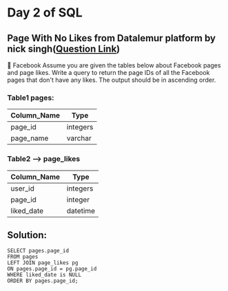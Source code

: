 # Day 2 of SQL

## Page With No Likes from Datalemur platform by nick singh([Question Link](https://datalemur.com/questions/sql-page-with-no-likes))


:pushpin: Facebook
Assume you are given the tables below about Facebook pages and page likes. Write a query to return the page IDs of all the Facebook pages that don't have any likes. The output should be in ascending order.

### Table1 pages:

| Column_Name | Type |
| --- | --- |
| page_id | integers |
| page_name | varchar |

### Table2 --> page_likes

| Column_Name | Type |
| --- | --- |
| user_id | integers |
| page_id | integer |
| liked_date | datetime |


## Solution:
```
SELECT pages.page_id 
FROM pages 
LEFT JOIN page_likes pg
ON pages.page_id = pg.page_id
WHERE liked_date is NULL
ORDER BY pages.page_id;


```
